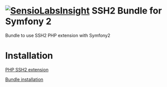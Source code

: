 [![SensioLabsInsight](https://insight.sensiolabs.com/projects/9a2a6100-fc21-4534-8909-737469d0a590/big.png)](https://insight.sensiolabs.com/projects/9a2a6100-fc21-4534-8909-737469d0a590)
SSH2 Bundle for Symfony 2
=========================

Bundle to use SSH2 PHP extension with Symfony2

Installation
============

[PHP SSH2 extension](Resources/doc/InstallPHPSSH2.md)

[Bundle installation](Resources/doc/Install.md)

